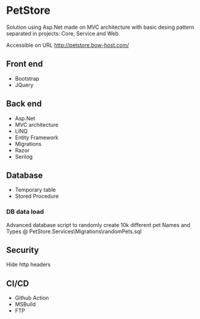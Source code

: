 # PetStore
Solution using Asp.Net made on MVC architecture with basic desing pattern separated in projects: Core, Service and Web.

Accessible on URL http://petstore.bow-host.com/



## Front end
- Bootstrap
- JQuery

## Back end
- Asp.Net
- MVC architecture
- LINQ
- Entity Framework
- Migrations
- Razor
- Serilog

## Database
- Temporary table
- Stored Procedure

### DB data load
Advanced database script to randomly create 10k different pet Names and Types @ PetStore.Services\Migrations\randomPets.sql

## Security
Hide http headers

## CI/CD
- Github Action
- MSBuild
- FTP
